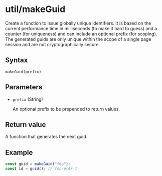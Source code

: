 # util/makeGuid

Create a function to issue globally unique identifiers. It is based on the 
current performance time in milliseconds (to make it hard to guess) and a 
counter (for uniqueness) and can include an optional prefix (for scoping). The 
generated guids are only unique within the scope of a single page session and 
are not cryptographically secure.

## Syntax

```
makeGuid(prefix)
```

## Parameters

- `prefix` (String)

  An optional prefix to be prepended to return values.

## Return value

A function that generates the next guid.

## Example

```js
const guid = makeGuid("foo");
const id = guid(); // foo-el4k-1
```
